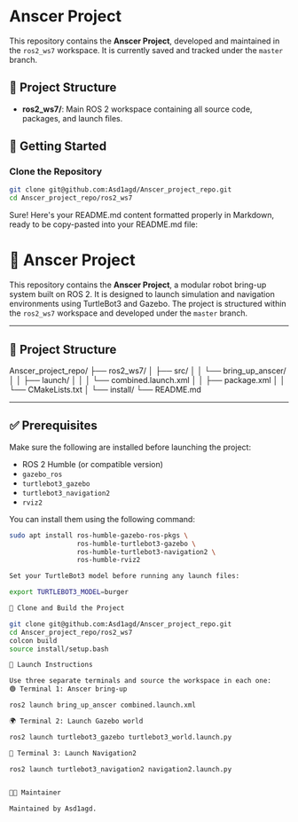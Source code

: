 # Anscer Project

This repository contains the **Anscer Project**, developed and maintained in the `ros2_ws7` workspace. It is currently saved and tracked under the `master` branch.

## 📁 Project Structure

- **ros2_ws7/**: Main ROS 2 workspace containing all source code, packages, and launch files.

## 🚀 Getting Started

### Clone the Repository
```bash
git clone git@github.com:Asd1agd/Anscer_project_repo.git
cd Anscer_project_repo/ros2_ws7
```

Sure! Here's your README.md content formatted properly in Markdown, ready to be copy-pasted into your README.md file:

# 🤖 Anscer Project

This repository contains the **Anscer Project**, a modular robot bring-up system built on ROS 2. It is designed to launch simulation and navigation environments using TurtleBot3 and Gazebo. The project is structured within the `ros2_ws7` workspace and developed under the `master` branch.

---

## 📁 Project Structure

Anscer_project_repo/ ├── ros2_ws7/ │ ├── src/ │ │ └── bring_up_anscer/ │ │ ├── launch/ │ │ │ └── combined.launch.xml │ │ ├── package.xml │ │ └── CMakeLists.txt │ └── install/ └── README.md


---

## ✅ Prerequisites

Make sure the following are installed before launching the project:

- ROS 2 Humble (or compatible version)
- `gazebo_ros`
- `turtlebot3_gazebo`
- `turtlebot3_navigation2`
- `rviz2`

You can install them using the following command:

```bash
sudo apt install ros-humble-gazebo-ros-pkgs \
                 ros-humble-turtlebot3-gazebo \
                 ros-humble-turtlebot3-navigation2 \
                 ros-humble-rviz2

Set your TurtleBot3 model before running any launch files:

export TURTLEBOT3_MODEL=burger

🔧 Clone and Build the Project

git clone git@github.com:Asd1agd/Anscer_project_repo.git
cd Anscer_project_repo/ros2_ws7
colcon build
source install/setup.bash

🚀 Launch Instructions

Use three separate terminals and source the workspace in each one:
🟢 Terminal 1: Anscer bring-up

ros2 launch bring_up_anscer combined.launch.xml

🌍 Terminal 2: Launch Gazebo world

ros2 launch turtlebot3_gazebo turtlebot3_world.launch.py

🧭 Terminal 3: Launch Navigation2

ros2 launch turtlebot3_navigation2 navigation2.launch.py


👨‍💻 Maintainer

Maintained by Asd1agd.



